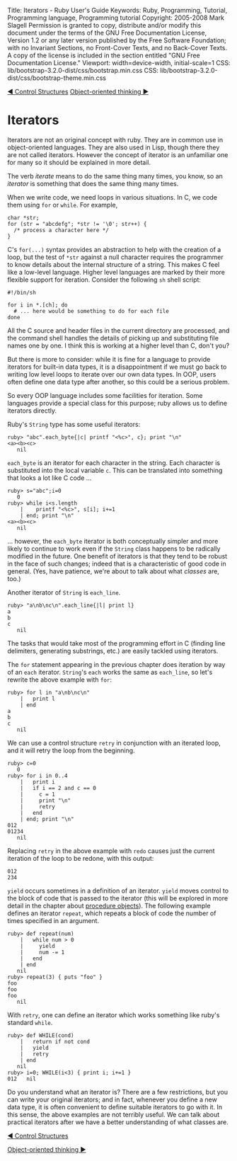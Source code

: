 Title: Iterators - Ruby User's Guide
Keywords: Ruby, Programming, Tutorial, Programming language, Programming tutorial
Copyright: 2005-2008 Mark Slagell
           Permission is granted to copy, distribute and/or modify this document under the terms of the GNU Free Documentation License, Version 1.2 or any later version published by the Free Software Foundation; with no Invariant Sections, no Front-Cover Texts, and no Back-Cover Texts.
           A copy of the license is included in the section entitled "GNU Free Documentation License."
Viewport: width=device-width, initial-scale=1
CSS: lib/bootstrap-3.2.0-dist/css/bootstrap.min.css
CSS: lib/bootstrap-3.2.0-dist/css/bootstrap-theme.min.css

<div class="container">
<!-- Previous page -->
<a href="control.html" class="btn btn-default">&#9668; Control Structures</a>
<!-- Next page -->
<a href="oothinking.html" class="btn btn-default">Object-oriented thinking &#9658;</a>

Iterators
=========

Iterators are not an original concept with ruby.  They are in
common use in object-oriented languages.  They are also used in
Lisp, though there they are not called iterators.  However the
concept of iterator is an unfamiliar one for many so it should be
explained in more detail.

The verb *iterate* means to do the same thing many times, you know,
so an *iterator* is something that does the same thing many times.

When we write code, we need loops in various situations.  In
C, we code them using `for` or `while`. For example,

    char *str;
    for (str = "abcdefg"; *str != '\0'; str++) {
      /* process a character here */
    }

C's `for(...)` syntax provides an abstraction to help with
the creation of a loop, but the test of `*str` against a
null character requires the programmer to know details about the
internal structure of a string.  This makes C feel like a low-level
language.  Higher level languages are marked by their more flexible
support for iteration.  Consider the following `sh` shell
script:

    #!/bin/sh

    for i in *.[ch]; do
      # ... here would be something to do for each file
    done

All the C source and header files in the current directory are
processed, and the command shell handles the details of picking up and
substituting file names one by one.  I think this is working at a
higher level than C, don't you?

But there is more to consider: while it is fine for a language to
provide iterators for built-in data types, it is a disappointment if
we must go back to writing low level loops to iterate over our own
data types.  In OOP, users often define one data type after
another, so this could be a serious problem.

So every OOP language includes some facilities for iteration.
Some languages provide a special class for this purpose; ruby allows
us to define iterators directly.

Ruby's `String` type has some useful iterators:

    ruby> "abc".each_byte{|c| printf "<%c>", c}; print "\n"
    <a><b><c>
       nil

`each_byte` is an iterator for each character in the
string.  Each character is substituted into the local variable
`c`.  This can be translated into something that looks
a lot like C code ...

    ruby> s="abc";i=0
       0
    ruby> while i<s.length
        |    printf "<%c>", s[i]; i+=1
        | end; print "\n"
    <a><b><c>
       nil

... however, the `each_byte` iterator is both conceptually
simpler and more likely to continue to work even if the
`String` class happens to be radically modified in the
future.  One benefit of iterators is that they tend to be robust
in the face of such changes; indeed that is a characteristic of good
code in general.  (Yes, have patience, we're about to talk about
what *classes* are, too.)

Another iterator of `String` is `each_line`.

    ruby> "a\nb\nc\n".each_line{|l| print l}
    a
    b
    c
       nil

The tasks that would take most of the programming effort in C (finding
line delimiters, generating substrings, etc.) are easily tackled using
iterators.

The `for` statement appearing in the previous chapter does
iteration by way of an `each` iterator. `String`'s `each` works the
same as `each_line`, so let's rewrite the above example with `for`:

    ruby> for l in "a\nb\nc\n"
        |   print l
        | end
    a
    b
    c
       nil

We can use a control structure `retry` in conjunction with
an iterated loop, and it will retry the loop from the beginning.

    ruby> c=0
       0
    ruby> for i in 0..4
        |   print i
        |   if i == 2 and c == 0
        |     c = 1
        |     print "\n"
        |     retry
        |   end
        | end; print "\n"
    012
    01234
       nil

Replacing `retry` in the above example with `redo` causes just
the current iteration of the loop to be redone, with this output:

    012
    234

`yield` occurs sometimes in a definition of an iterator.
`yield` moves control to the block of code that is passed to the
iterator (this will be explored in more detail in the chapter about
[procedure objects](procobjects.html)).  The following example defines
an iterator `repeat`, which repeats a block of code the number of
times specified in an argument.

    ruby> def repeat(num)
        |   while num > 0
        |     yield
        |     num -= 1
        |   end
        | end
       nil
    ruby> repeat(3) { puts "foo" }
    foo
    foo
    foo
       nil

With `retry`, one can define an iterator which works something
like ruby's standard `while`.

    ruby> def WHILE(cond)
        |   return if not cond
        |   yield
        |   retry
        | end
       nil
    ruby> i=0; WHILE(i<3) { print i; i+=1 }
    012   nil

Do you understand what an iterator is? There are a few
restrictions, but you can write your original iterators; and in fact,
whenever you define a new data type, it is often convenient to define
suitable iterators to go with it.  In this sense, the above
examples are not terribly useful.  We can talk about practical
iterators after we have a better understanding of what classes
are.

<!-- Previous page -->
<a href="control.html" class="btn btn-default">&#9668; Control Structures</a>
<!-- Next page -->
<a href="oothinking.html" class="btn btn-default">Object-oriented thinking &#9658;</a>
</div>
<script src="lib/jquery-1.11.1.min.js"></script>
<script src="lib/bootstrap-3.2.0-dist/js/bootstrap.min.js"></script>
